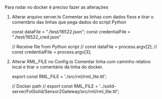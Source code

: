 Para rodar no docker é preciso fazer as alterações 
1. Alterar arquivo server.ts
	Comentar as linhas com dados fixos e tirar o comentário das linhas que pega dados do script Python
	
	const dataFile = "./test/16522.json";
	const credentialFile = "./test/16522_cred.json"
	
	// Receive file from Python script
	// const dataFile = process.argv[2];
	// const credentialFile = process.argv[3];

2. Alterar RML_FILE no Config.ts
	Comentar linha com caminho relativo local e tirar o comentário da linha do docker.

    export const RML_FILE = './src/rml/rml_lite.ttl';

    // Docker path
    // export const RML_FILE = '../solid-server/FotSolid/Sensor2Gateway/src/rml/rml_lite.ttl'; 